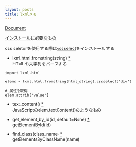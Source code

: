 ```yaml
---
layout: posts
title: lxmlメモ
---
```

[Document](http://lxml.de/)  

[インストールに必要なもの](http://lxml.de/installation.html#requirements)  

css seletorを使用する際は[cssselect](https://pypi.python.org/pypi/cssselect)をインストールする  

* lxml.html.fromstring(string) [\*](http://lxml.de/lxmlhtml.html#parsing-html)  
HTMLの文字列をパースする  

```
import lxml.html

elems = lxml.html.fromstring(html_string).cssselect('div')

# 属性を取得
elem.attrib['value']
```

* text_content() [\*](http://lxml.de/lxmlhtml.html#html-element-methods)  
JavaScriptのelem.textContent()のようなもの

* get_element_by_id(id, default=None) [\*](http://lxml.de/lxmlhtml.html#html-element-methods)    
getElementById(id)

* find_class(class_name) [\*](http://lxml.de/lxmlhtml.html#html-element-methods)  
getElementsByClassName(name)  
